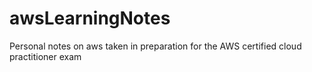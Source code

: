 # awsLearningNotes
Personal notes on aws taken in preparation for the AWS certified cloud practitioner exam
